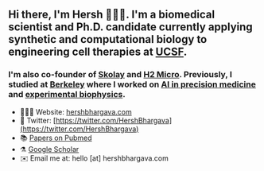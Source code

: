 ## Hi there, I'm Hersh 👨🏽‍🔬. I'm a biomedical scientist and Ph.D. candidate currently applying synthetic and computational biology to engineering cell therapies at [UCSF](https://limlab.ucsf.edu/people/hershbhargava.html).

### I'm also co-founder of [Skolay](https://skolay.com) and [H2 Micro](https://h2micro.com). Previously, I studied at [Berkeley](https://berkeley.edu) where I worked on [AI in precision medicine](https://pubmed.ncbi.nlm.nih.gov/32139401/) and [experimental biophysics](https://pubmed.ncbi.nlm.nih.gov/32632011/).

* 👨🏽‍💻 Website: [hershbhargava.com](https://hershbhargava.com)
* 🐤 Twitter: [https://twitter.com/HershBhargava](https://twitter.com/HershBhargava)
* 📚 [Papers on Pubmed](https://pubmed.ncbi.nlm.nih.gov/?term=Bhargava+HK%5Bauthor%5D)
* ⚗️ [Google Scholar](https://scholar.google.com/citations?user=6i5oYzIAAAAJ&hl=en)
* ✉️ Email me at: hello [at] hershbhargava.com

<!--
**hbhargava7/hbhargava7** is a ✨ _special_ ✨ repository because its `README.md` (this file) appears on your GitHub profile.

Here are some ideas to get you started:

- 🔭 I’m currently working on ...
- 🌱 I’m currently learning ...
- 👯 I’m looking to collaborate on ...
- 🤔 I’m looking for help with ...
- 💬 Ask me about ...
- 📫 How to reach me: ...
- 😄 Pronouns: ...
- ⚡ Fun fact: ...
-->
